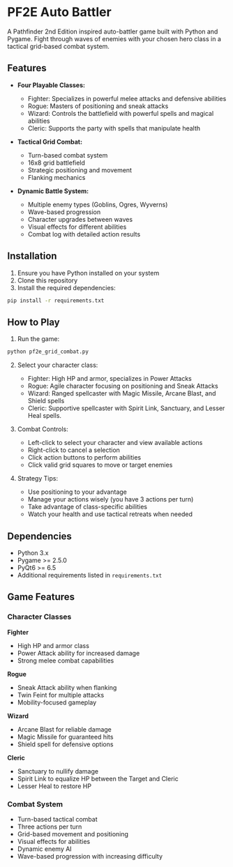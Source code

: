 # PF2E Auto Battler

A Pathfinder 2nd Edition inspired auto-battler game built with Python and Pygame. Fight through waves of enemies with your chosen hero class in a tactical grid-based combat system.

## Features

- **Four Playable Classes:**
  - Fighter: Specializes in powerful melee attacks and defensive abilities
  - Rogue: Masters of positioning and sneak attacks
  - Wizard: Controls the battlefield with powerful spells and magical abilities
  - Cleric: Supports the party with spells that manipulate health

- **Tactical Grid Combat:**
  - Turn-based combat system
  - 16x8 grid battlefield
  - Strategic positioning and movement
  - Flanking mechanics

- **Dynamic Battle System:**
  - Multiple enemy types (Goblins, Ogres, Wyverns)
  - Wave-based progression
  - Character upgrades between waves
  - Visual effects for different abilities
  - Combat log with detailed action results

## Installation

1. Ensure you have Python installed on your system
2. Clone this repository
3. Install the required dependencies:
```bash
pip install -r requirements.txt
```

## How to Play

1. Run the game:
```bash
python pf2e_grid_combat.py
```

2. Select your character class:
   - Fighter: High HP and armor, specializes in Power Attacks
   - Rogue: Agile character focusing on positioning and Sneak Attacks
   - Wizard: Ranged spellcaster with Magic Missile, Arcane Blast, and Shield spells
   - Cleric: Supportive spellcaster with Spirit Link, Sanctuary, and Lesser Heal spells.

3. Combat Controls:
   - Left-click to select your character and view available actions
   - Right-click to cancel a selection
   - Click action buttons to perform abilities
   - Click valid grid squares to move or target enemies

4. Strategy Tips:
   - Use positioning to your advantage
   - Manage your actions wisely (you have 3 actions per turn)
   - Take advantage of class-specific abilities
   - Watch your health and use tactical retreats when needed

## Dependencies

- Python 3.x
- Pygame >= 2.5.0
- PyQt6 >= 6.5
- Additional requirements listed in `requirements.txt`

## Game Features

### Character Classes

**Fighter**
- High HP and armor class
- Power Attack ability for increased damage
- Strong melee combat capabilities

**Rogue**
- Sneak Attack ability when flanking
- Twin Feint for multiple attacks
- Mobility-focused gameplay

**Wizard**
- Arcane Blast for reliable damage
- Magic Missile for guaranteed hits
- Shield spell for defensive options

**Cleric**
- Sanctuary to nullify damage
- Spirit Link to equalize HP between the Target and Cleric
- Lesser Heal to restore HP

### Combat System
- Turn-based tactical combat
- Three actions per turn
- Grid-based movement and positioning
- Visual effects for abilities
- Dynamic enemy AI
- Wave-based progression with increasing difficulty

